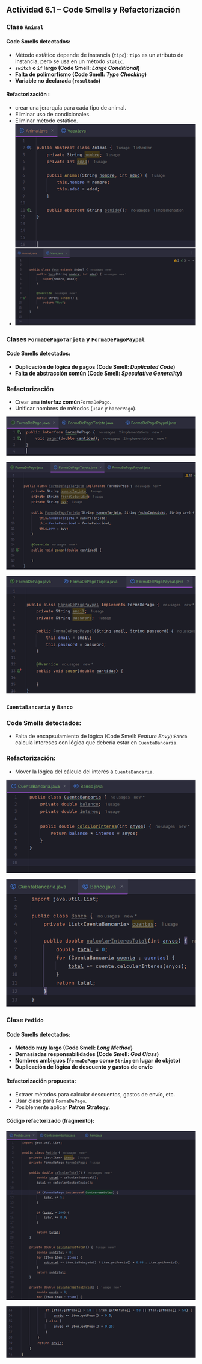 ## Actividad 6.1 – Code Smells y Refactorización

### Clase `Animal`

#### **Code Smells detectados**: 

* Método estático depende de instancia (`tipo`): `tipo` es un atributo de instancia, pero se usa en un método `static`.
* **`switch` o `if` largo (Code Smell: *Large Conditional*)**
* **Falta de polimorfismo (Code Smell: *Type Checking*)**
* **Variable no declarada (`resultado`)**

#### Refactorización :

* crear una jerarquía para cada tipo de animal.
* Eliminar uso de condicionales.
* Eliminar método estático.![image.png](assets/image.png)
* ![image.png](assets/capturaClaseVaca.png)

### Clases `FormaDePagoTarjeta` y `FormaDePagoPaypal`

#### **Code Smells detectados**:

* **Duplicación de lógica de pagos (Code Smell: *Duplicated Code*)**
* **Falta de abstracción común (Code Smell: *Speculative Generality*)**

### Refactorización

* Crear una **interfaz común**`FormaDePago`.
* Unificar nombres de métodos (`usar` y `hacerPago`).

![image.png](assets/capturaFormaPago.png)

![image.png](assets/capturaFormaPago2.png)

![image.png](assets/capturaFormaPago3.png)

### `CuentaBancaria` y `Banco`

### **Code Smells detectados**:

* Falta de encapsulamiento de lógica (Code Smell: *Feature Envy*):`Banco` calcula intereses con lógica que debería estar en `CuentaBancaria`.

### Refactorización:

* Mover la lógica del cálculo del interés a `CuentaBancaria`.

![image.png](assets/banco.png)

![image.png](assets/banco2.png)


### Clase `Pedido`

#### **Code Smells detectados**:

* **Método muy largo (Code Smell: *Long Method*)**
* **Demasiadas responsabilidades (Code Smell: *God Class*)**
* **Nombres ambiguos (`formaDePago` como `String` en lugar de objeto)**
* **Duplicación de lógica de descuento y gastos de envío**

#### Refactorización propuesta:

* Extraer métodos para calcular descuentos, gastos de envío, etc.
* Usar clase para `FormaDePago`.
* Posiblemente aplicar **Patrón Strategy**.

#### Código refactorizado (fragmento):

![image.png](assets/pedido.png)

![image.png](assets/pedido2.png)
